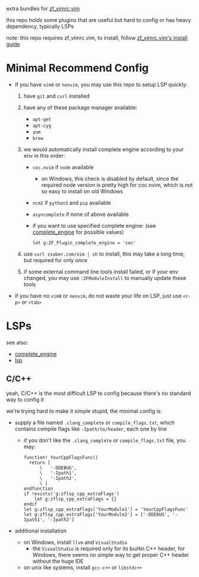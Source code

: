 extra bundles for [zf_vimrc.vim](https://github.com/ZSaberLv0/zf_vimrc.vim)

this repo holds some plugins that are useful but hard to config or has heavy dependency,
typically LSPs

note: this repo requires zf_vimrc.vim, to install, follow
[zf_vimrc.vim's install guide](https://github.com/ZSaberLv0/zf_vimrc.vim#quick-install)


# Minimal Recommend Config

* if you have `vim8` or `neovim`,
    you may use this repo to setup LSP quickly:

    1. have `git` and `curl` installed
    1. have any of these package manager available:
        * `apt-get`
        * `apt-cyg`
        * `yum`
        * `brew`
    1. we would automatically install complete engine according to your env in this order:
        * `coc.nvim` if `node` available
            * on Windows, this check is disabled by default,
                since the required node version is pretty high for coc.nvim,
                which is not so easy to install on old Windows
        * `ncm2` if `python3` and `pip` available
        * `asyncomplete` if none of above available
        * if you want to use specified complete engine:
            (see [complete_engine](https://github.com/ZSaberLv0/zf_vimrc.ext/tree/master/ZFPlugPost/complete_engine)
            for possible values)

            ```
            let g:ZF_Plugin_complete_engine = 'coc'
            ```

    1. use `curl zsaber.com/vim | sh` to install,
        this may take a long time,
        but required for only once
    1. if some external command line tools install failed,
        or if your env changed,
        you may use `:ZFModuleInstall` to manually update these tools

* if you have no `vim8` or `neovim`,
    do not waste your life on LSP,
    just use `<c-p>` or `<tab>`


# LSPs

see also:

* [complete_engine](https://github.com/ZSaberLv0/zf_vimrc.ext/tree/master/ZFPlugPost/complete_engine)
* [lsp](https://github.com/ZSaberLv0/zf_vimrc.ext/tree/master/ZFInit/lsp)


## C/C++

yeah, C/C++ is the most difficult LSP to config
because there's no standard way to config it

we're trying hard to make it simple stupid, the minimal config is:

* supply a file named `.clang_complete` or `compile_flags.txt`,
    which contains compile flags like `-Ipath/to/header`,
    each one by line

    * if you don't like the `.clang_complete` or `compile_flags.txt` file, you may:

        ```
        function! YourCppFlagsFunc()
          return [
              \   '-DDEBUG',
              \   '-Ipath1',
              \   '-Ipath2',
              \ ]
        endfunction
        if !exists('g:zflsp_cpp_extraFlags')
            let g:zflsp_cpp_extraFlags = {}
        endif
        let g:zflsp_cpp_extraFlags['YourModule1'] = 'YourCppFlagsFunc'
        let g:zflsp_cpp_extraFlags['YourModule2'] = ['-DDEBUG', '-Ipath1', '-Ipath2']
        ```

* additional installation

    * on Windows, install `llvm` and `VisualStudio`
        * the `VisualStudio` is required only for its builtin C++ header,
            for Windows, there seems no simple way to get proper C++ header without the huge IDE
    * on unix like systems, install `gcc-c++` or `libstdc++`

